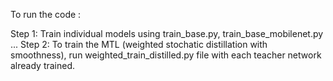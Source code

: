 To run the code :

Step 1: Train individual models using train_base.py, train_base_mobilenet.py ...
Step 2: To train the MTL (weighted stochatic distillation with smoothness), run weighted_train_distilled.py file with each teacher network already trained.
